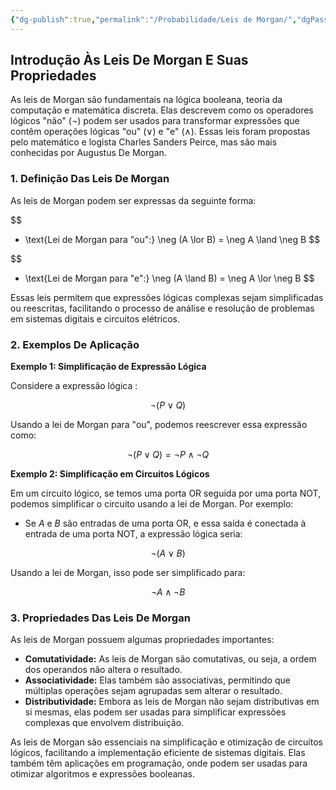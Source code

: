 ```yaml
---
{"dg-publish":true,"permalink":"/Probabilidade/Leis de Morgan/","dgPassFrontmatter":true,"created":"2025-03-22T17:02:11.166-03:00"}
---
```



## Introdução Às Leis De Morgan E Suas Propriedades

As leis de Morgan são fundamentais na lógica booleana, teoria da computação e matemática discreta. Elas descrevem como os operadores lógicos "não" (¬) podem ser usados para transformar expressões que contêm operações lógicas "ou" (∨) e "e" (∧). Essas leis foram propostas pelo matemático e logista Charles Sanders Peirce, mas são mais conhecidas por Augustus De Morgan.

### 1. Definição Das Leis De Morgan

As leis de Morgan podem ser expressas da seguinte forma:

$$
- \text{Lei de Morgan para "ou":} \neg (A \lor B) = \neg A \land \neg B
$$

$$
- \text{Lei de Morgan para "e":} \neg (A \land B) = \neg A \lor \neg B
$$

Essas leis permitem que expressões lógicas complexas sejam simplificadas ou reescritas, facilitando o processo de análise e resolução de problemas em sistemas digitais e circuitos elétricos.

### 2. Exemplos De Aplicação

**Exemplo 1: Simplificação de Expressão Lógica**

Considere a expressão lógica :

$$
\neg (P \lor Q)
$$

Usando a lei de Morgan para "ou", podemos reescrever essa expressão como:

$$
\neg (P \lor Q) = \neg P \land \neg Q
$$

**Exemplo 2: Simplificação em Circuitos Lógicos**

Em um circuito lógico, se temos uma porta OR seguida por uma porta NOT, podemos simplificar o circuito usando a lei de Morgan. Por exemplo:

- Se $A$ e $B$ são entradas de uma porta OR, e essa saída é conectada à entrada de uma porta NOT, a expressão lógica seria:

$$
\neg (A \lor B)
$$

Usando a lei de Morgan, isso pode ser simplificado para:

$$
\neg A \land \neg B
$$

### 3. Propriedades Das Leis De Morgan

As leis de Morgan possuem algumas propriedades importantes:

- **Comutatividade:** As leis de Morgan são comutativas, ou seja, a ordem dos operandos não altera o resultado.
- **Associatividade:** Elas também são associativas, permitindo que múltiplas operações sejam agrupadas sem alterar o resultado.
- **Distributividade:** Embora as leis de Morgan não sejam distributivas em si mesmas, elas podem ser usadas para simplificar expressões complexas que envolvem distribuição.

As leis de Morgan são essenciais na simplificação e otimização de circuitos lógicos, facilitando a implementação eficiente de sistemas digitais. Elas também têm aplicações em programação, onde podem ser usadas para otimizar algoritmos e expressões booleanas.
